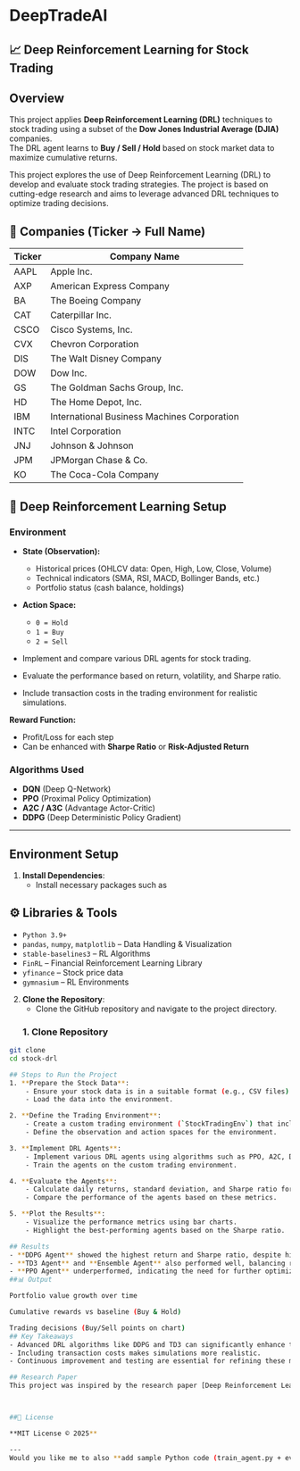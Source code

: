 # DeepTradeAI
## 📈 Deep Reinforcement Learning for Stock Trading  


## Overview
This project applies **Deep Reinforcement Learning (DRL)** techniques to stock trading using a subset of the **Dow Jones Industrial Average (DJIA)** companies.  
The DRL agent learns to **Buy / Sell / Hold** based on stock market data to maximize cumulative returns.  

This project explores the use of Deep Reinforcement Learning (DRL) to develop and evaluate stock trading strategies. The project is based on cutting-edge research and aims to leverage advanced DRL techniques to optimize trading decisions.

## 🏢 Companies (Ticker → Full Name)  

| Ticker | Company Name |
|--------|--------------|
| AAPL   | Apple Inc. |
| AXP    | American Express Company |
| BA     | The Boeing Company |
| CAT    | Caterpillar Inc. |
| CSCO   | Cisco Systems, Inc. |
| CVX    | Chevron Corporation |
| DIS    | The Walt Disney Company |
| DOW    | Dow Inc. |
| GS     | The Goldman Sachs Group, Inc. |
| HD     | The Home Depot, Inc. |
| IBM    | International Business Machines Corporation |
| INTC   | Intel Corporation |
| JNJ    | Johnson & Johnson |
| JPM    | JPMorgan Chase & Co. |
| KO     | The Coca-Cola Company |

## 🧠 Deep Reinforcement Learning Setup  
### **Environment**
- **State (Observation):**
  - Historical prices (OHLCV data: Open, High, Low, Close, Volume)
  - Technical indicators (SMA, RSI, MACD, Bollinger Bands, etc.)
  - Portfolio status (cash balance, holdings)

- **Action Space:**
  - `0 = Hold`
  - `1 = Buy`
  - `2 = Sell`
- Implement and compare various DRL agents for stock trading.
- Evaluate the performance based on return, volatility, and Sharpe ratio.
- Include transaction costs in the trading environment for realistic simulations.

**Reward Function:**
  - Profit/Loss for each step
  - Can be enhanced with **Sharpe Ratio** or **Risk-Adjusted Return**

### **Algorithms Used**
- **DQN** (Deep Q-Network)  
- **PPO** (Proximal Policy Optimization)  
- **A2C / A3C** (Advantage Actor-Critic)  
- **DDPG** (Deep Deterministic Policy Gradient)  

---

## Environment Setup
1. **Install Dependencies**:
    - Install necessary packages such as
 ## ⚙️ Libraries & Tools  

- `Python 3.9+`  
- `pandas`, `numpy`, `matplotlib` – Data Handling & Visualization  
- `stable-baselines3` – RL Algorithms  
- `FinRL` – Financial Reinforcement Learning Library  
- `yfinance` – Stock price data  
- `gymnasium` – RL Environments  

2. **Clone the Repository**:
    - Clone the GitHub repository and navigate to the project directory.
    ### 1. Clone Repository
```bash
git clone 
cd stock-drl

## Steps to Run the Project
1. **Prepare the Stock Data**:
    - Ensure your stock data is in a suitable format (e.g., CSV files).
    - Load the data into the environment.

2. **Define the Trading Environment**:
    - Create a custom trading environment (`StockTradingEnv`) that includes transaction costs.
    - Define the observation and action spaces for the environment.

3. **Implement DRL Agents**:
    - Implement various DRL agents using algorithms such as PPO, A2C, DDPG, SAC, TD3.
    - Train the agents on the custom trading environment.

4. **Evaluate the Agents**:
    - Calculate daily returns, standard deviation, and Sharpe ratio for each agent.
    - Compare the performance of the agents based on these metrics.

5. **Plot the Results**:
    - Visualize the performance metrics using bar charts.
    - Highlight the best-performing agents based on the Sharpe ratio.

## Results
- **DDPG Agent** showed the highest return and Sharpe ratio, despite higher volatility.
- **TD3 Agent** and **Ensemble Agent** also performed well, balancing return and risk.
- **PPO Agent** underperformed, indicating the need for further optimization.
##📊 Output

Portfolio value growth over time

Cumulative rewards vs baseline (Buy & Hold)

Trading decisions (Buy/Sell points on chart)
## Key Takeaways
- Advanced DRL algorithms like DDPG and TD3 can significantly enhance trading strategies.
- Including transaction costs makes simulations more realistic.
- Continuous improvement and testing are essential for refining these models.

## Research Paper
This project was inspired by the research paper [Deep Reinforcement Learning for AutomatedStock Trading: An Ensemble Strategy ](https://papers.ssrn.com/sol3/papers.cfm?abstract_id=3690996). The paper provides a comprehensive overview of using DRL in financial markets and guided the development of the agents and environment in this project.



##📜 License

**MIT License © 2025**

---
Would you like me to also **add sample Python code (train_agent.py + evaluate_agent.py)** so the README links directly to working code for AAPL, JPM, KO?
